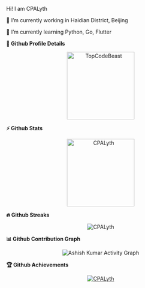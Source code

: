 Hi! I am CPALyth

🔭 I’m currently working in Haidian District, Beijing

🌱 I’m currently learning Python, Go, Flutter

	

<summary><b>🔎 Github Profile Details</b></summary>

<p align="center"><img height="180em" src="https://github-profile-summary-cards.vercel.app/api/cards/profile-details?username=CPALyth&theme=github_dark" alt="TopCodeBeast" align = "center"/></p>



<summary><b>⚡ Github Stats</b></summary>

<p align="center"><img height="180em" src="https://github-readme-stats.vercel.app/api?username=CPALyth&hide_border=true&count_private=true&show_icons=true&theme=radical" alt="CPALyth" align = "center"/></p>



 <summary><b>🔥 Github Streaks</b></summary>

<p align="center"><img src="https://github-readme-streak-stats.herokuapp.com/?user=CPALyth&theme=black-ice&hide_border=true&stroke=0000&background=0D1117&ring=e05397&fire=e05397&currStreakLabel=e05397" alt="CPALyth" /></p>



<summary><b>📊 Github Contribution Graph</b></summary>

<p align="center"<a href="#"><img alt="Ashish Kumar Activity Graph" src="https://activity-graph.herokuapp.com/graph?username=CPALyth&bg_color=0D1117&color=e05397&line=e05397&point=FFFFFF&hide_border=true&" /></a></p>

<!-- </details>

<details>    -->

 <summary><b>🏆 Github Achievements</b></summary>

<p align="center"> <a href="https://github.com/TopCodeBeast"><img src="https://github-profile-trophy.vercel.app/?username=CPALyth&margin-w=5&theme=radical" alt="CPALyth" /></a> </p>



<br>
